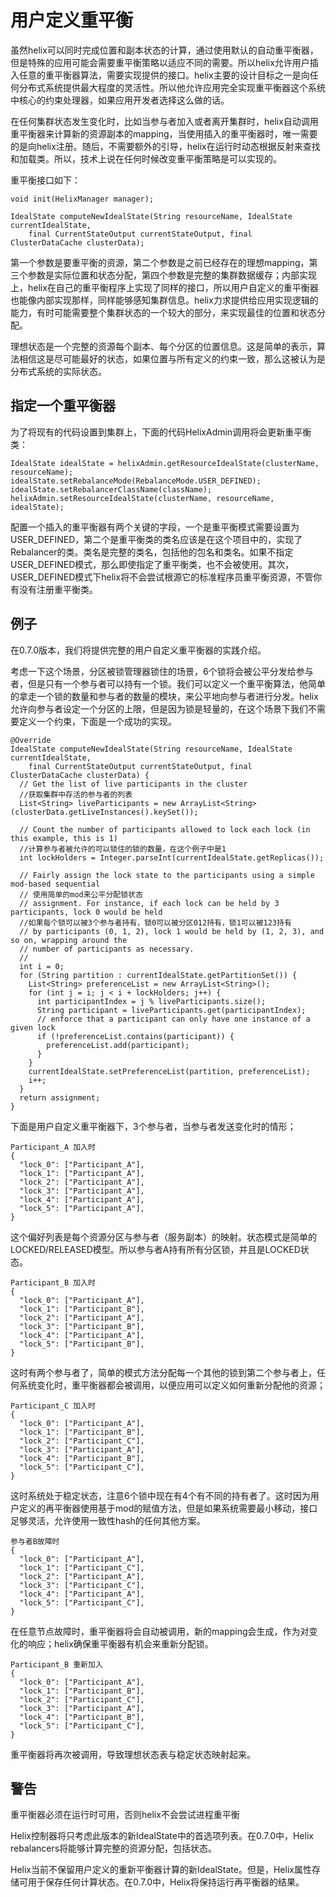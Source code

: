 # 用户定义重平衡

虽然helix可以同时完成位置和副本状态的计算，通过使用默认的自动重平衡器，但是特殊的应用可能会需要重平衡策略以适应不同的需要。所以helix允许用户插入任意的重平衡器算法，需要实现提供的接口。helix主要的设计目标之一是向任何分布式系统提供最大程度的灵活性。所以他允许应用完全实现重平衡器这个系统中核心的约束处理器，如果应用开发者选择这么做的话。

在任何集群状态发生变化时，比如当参与者加入或者离开集群时，helix自动调用重平衡器来计算新的资源副本的mapping，当使用插入的重平衡器时，唯一需要的是向helix注册。随后，不需要额外的引导，helix在运行时动态根据反射来查找和加载类。所以，技术上说在任何时候改变重平衡策略是可以实现的。

重平衡接口如下：

```
void init(HelixManager manager);

IdealState computeNewIdealState(String resourceName, IdealState currentIdealState,
    final CurrentStateOutput currentStateOutput, final ClusterDataCache clusterData);
```

第一个参数是要重平衡的资源，第二个参数是之前已经存在的理想mapping，第三个参数是实际位置和状态分配，第四个参数是完整的集群数据缓存；内部实现上，helix在自己的重平衡程序上实现了同样的接口，所以用户自定义的重平衡器也能像内部实现那样，同样能够感知集群信息。helix力求提供给应用实现逻辑的能力，有时可能需要整个集群状态的一个较大的部分，来实现最佳的位置和状态分配。

理想状态是一个完整的资源每个副本、每个分区的位置信息。这是简单的表示，算法相信这是尽可能最好的状态，如果位置与所有定义的约束一致，那么这被认为是分布式系统的实际状态。

## 指定一个重平衡器

为了将现有的代码设置到集群上，下面的代码HelixAdmin调用将会更新重平衡类：

```
IdealState idealState = helixAdmin.getResourceIdealState(clusterName, resourceName);
idealState.setRebalanceMode(RebalanceMode.USER_DEFINED);
idealState.setRebalancerClassName(className);
helixAdmin.setResourceIdealState(clusterName, resourceName, idealState);
```

配置一个插入的重平衡器有两个关键的字段，一个是重平衡模式需要设置为USER_DEFINED，第二个是重平衡类的类名应该是在这个项目中的，实现了Rebalancer的类。类名是完整的类名，包括他的包名和类名。如果不指定USER_DEFINED模式，那么即使指定了重平衡类，也不会被使用。其次，USER_DEFINED模式下helix将不会尝试根源它的标准程序员重平衡资源，不管你有没有注册重平衡类。

## 例子

在0.7.0版本，我们将提供完整的用户自定义重平衡器的实践介绍。

考虑一下这个场景，分区被锁管理器锁住的场景，6个锁将会被公平分发给参与者，但是只有一个参与者可以持有一个锁。我们可以定义一个重平衡算法，他简单的拿走一个锁的数量和参与者的数量的模块，来公平地向参与者进行分发。helix允许向参与者设定一个分区的上限，但是因为锁是轻量的，在这个场景下我们不需要定义一个约束，下面是一个成功的实现。

```
@Override
IdealState computeNewIdealState(String resourceName, IdealState currentIdealState,
    final CurrentStateOutput currentStateOutput, final ClusterDataCache clusterData) {
  // Get the list of live participants in the cluster
  //获取集群中存活的参与者的列表
  List<String> liveParticipants = new ArrayList<String>(clusterData.getLiveInstances().keySet());

  // Count the number of participants allowed to lock each lock (in this example, this is 1)
  //计算参与者被允许的可以锁住的锁的数量，在这个例子中是1
  int lockHolders = Integer.parseInt(currentIdealState.getReplicas());

  // Fairly assign the lock state to the participants using a simple mod-based sequential
  // 使用简单的mod来公平分配锁状态
  // assignment. For instance, if each lock can be held by 3 participants, lock 0 would be held
  //如果每个锁可以被3个参与者持有，锁0可以被分区012持有，锁1可以被123持有
  // by participants (0, 1, 2), lock 1 would be held by (1, 2, 3), and so on, wrapping around the
  // number of participants as necessary.
  //
  int i = 0;
  for (String partition : currentIdealState.getPartitionSet()) {
    List<String> preferenceList = new ArrayList<String>();
    for (int j = i; j < i + lockHolders; j++) {
      int participantIndex = j % liveParticipants.size();
      String participant = liveParticipants.get(participantIndex);
      // enforce that a participant can only have one instance of a given lock
      if (!preferenceList.contains(participant)) {
        preferenceList.add(participant);
      }
    }
    currentIdealState.setPreferenceList(partition, preferenceList);
    i++;
  }
  return assignment;
}
```

下面是用户自定义重平衡器下，3个参与者，当参与者发送变化时的情形；

```
Participant_A 加入时
{
  "lock_0": ["Participant_A"],
  "lock_1": ["Participant_A"],
  "lock_2": ["Participant_A"],
  "lock_3": ["Participant_A"],
  "lock_4": ["Participant_A"],
  "lock_5": ["Participant_A"],
}
```

这个偏好列表是每个资源分区与参与者（服务副本）的映射。状态模式是简单的LOCKED/RELEASED模型。所以参与者A持有所有分区锁，并且是LOCKED状态。

```
Participant_B 加入时
{
  "lock_0": ["Participant_A"],
  "lock_1": ["Participant_B"],
  "lock_2": ["Participant_A"],
  "lock_3": ["Participant_B"],
  "lock_4": ["Participant_A"],
  "lock_5": ["Participant_B"],
}
```

这时有两个参与者了，简单的模式方法分配每一个其他的锁到第二个参与者上，任何系统变化时，重平衡器都会被调用，以便应用可以定义如何重新分配他的资源；

```
Participant_C 加入时
{
  "lock_0": ["Participant_A"],
  "lock_1": ["Participant_B"],
  "lock_2": ["Participant_C"],
  "lock_3": ["Participant_A"],
  "lock_4": ["Participant_B"],
  "lock_5": ["Participant_C"],
}
```

这时系统处于稳定状态，注意6个锁中现在有4个有不同的持有者了。这时因为用户定义的再平衡器使用基于mod的赋值方法，但是如果系统需要最小移动，接口足够灵活，允许使用一致性hash的任何其他方案。

```
参与者B故障时
{
  "lock_0": ["Participant_A"],
  "lock_1": ["Participant_C"],
  "lock_2": ["Participant_A"],
  "lock_3": ["Participant_C"],
  "lock_4": ["Participant_A"],
  "lock_5": ["Participant_C"],
}
```

在任意节点故障时，重平衡器将会自动被调用，新的mapping会生成，作为对变化的响应；helix确保重平衡器有机会来重新分配锁。

```
Participant_B 重新加入
{
  "lock_0": ["Participant_A"],
  "lock_1": ["Participant_B"],
  "lock_2": ["Participant_C"],
  "lock_3": ["Participant_A"],
  "lock_4": ["Participant_B"],
  "lock_5": ["Participant_C"],
}
```

重平衡器将再次被调用，导致理想状态表与稳定状态映射起来。

## 警告

重平衡器必须在运行时可用，否则helix不会尝试进程重平衡

Helix控制器将只考虑此版本的新IdealState中的首选项列表。在0.7.0中，Helix rebalancers将能够计算完整的资源分配，包括状态。

Helix当前不保留用户定义的重新平衡器计算的新IdealState。但是，Helix属性存储可用于保存任何计算状态。在0.7.0中，Helix将保持运行再平衡器的结果。
